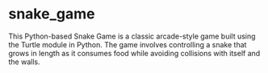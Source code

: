 # snake_game
This Python-based Snake Game is a classic arcade-style game built using the Turtle module in Python. The game involves controlling a snake that grows in length as it consumes food while avoiding collisions with itself and the walls.
